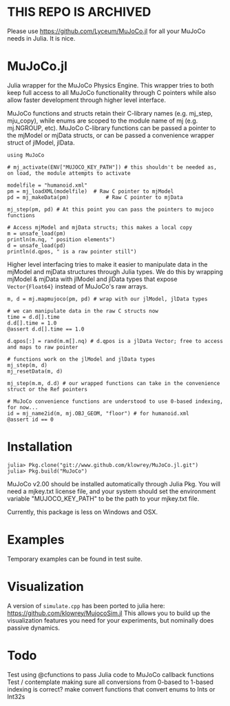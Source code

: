 # THIS REPO IS ARCHIVED

Please use https://github.com/Lyceum/MuJoCo.jl for all your MuJoCo needs in Julia. It is nice.


# MuJoCo.jl
Julia wrapper for the MuJoCo Physics Engine. This wrapper tries to both keep full access to all MuJoCo functionality through C pointers while also allow faster development through higher level interface.

MuJoCo functions and structs retain their C-library names (e.g. mj_step, mju_copy), while enums are scoped to the module name of mj (e.g. mj.NGROUP, etc). MuJoCo C-library functions can be passed a pointer to the mjModel or mjData structs, or can be passed a convenience wrapper struct of jlModel, jlData.

```
using MuJoCo

# mj_activate(ENV["MUJOCO_KEY_PATH"]) # this shouldn't be needed as, on load, the module attempts to activate

modelfile = "humanoid.xml"
pm = mj_loadXML(modelfile)  # Raw C pointer to mjModel
pd = mj_makeData(pm)            # Raw C pointer to mjData

mj_step(pm, pd) # At this point you can pass the pointers to mujoco functions

# Access mjModel and mjData structs; this makes a local copy
m = unsafe_load(pm)
println(m.nq, " position elements")
d = unsafe_load(pd)
println(d.qpos, " is a raw pointer still")
```

Higher level interfacing tries to make it easier to manipulate data in the mjModel and mjData structures through Julia types. We do this by wrapping mjModel & mjData with jlModel and jlData types that expose ```Vector{Float64}``` instead of MuJoCo's raw arrays.

```
m, d = mj.mapmujoco(pm, pd) # wrap with our jlModel, jlData types

# we can manipulate data in the raw C structs now
time = d.d[].time
d.d[].time = 1.0
@assert d.d[].time == 1.0

d.qpos[:] = rand(m.m[].nq) # d.qpos is a jlData Vector; free to access and maps to raw pointer

# functions work on the jlModel and jlData types
mj_step(m, d)
mj_resetData(m, d)

mj_step(m.m, d.d) # our wrapped functions can take in the convenience struct or the Ref pointers

# MuJoCo convenience functions are understood to use 0-based indexing, for now...
id = mj_name2id(m, mj.OBJ_GEOM, "floor") # for humanoid.xml
@assert id == 0
```

# Installation

```
julia> Pkg.clone("git://www.github.com/klowrey/MuJoCo.jl.git")
julia> Pkg.build("MuJoCo")
```
MuJoCo v2.00 should be installed automatically through Julia Pkg. You will need a mjkey.txt license file, and your system should set the environment variable "MUJOCO_KEY_PATH" to be the path to your mjkey.txt file.

Currently, this package is less on Windows and OSX.

# Examples
Temporary examples can be found in test suite.

# Visualization
A version of `simulate.cpp` has been ported to julia here: https://github.com/klowrey/MujocoSim.jl
This allows you to build up the visualization features you need for your experiments, but nominally does passive dynamics.

# Todo
Test using @cfunctions to pass Julia code to MuJoCo callback functions
Test / contemplate making sure all conversions from 0-based to 1-based indexing is correct?
make convert functions that convert enums to Ints or Int32s
